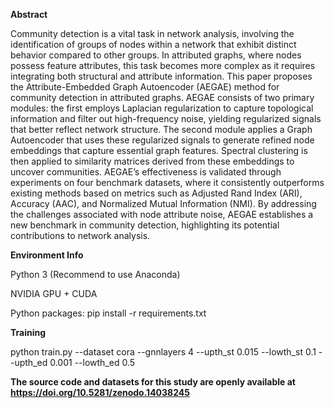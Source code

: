 **Abstract**

Community detection is a vital task in network analysis, involving the identification of groups of nodes within a network that exhibit distinct behavior compared to other groups. In attributed graphs, where nodes possess feature attributes, this task becomes more complex as it requires integrating both structural and attribute information. This paper proposes the Attribute-Embedded Graph Autoencoder (AEGAE) method for community detection in attributed graphs. AEGAE consists of two primary modules: the first employs Laplacian regularization to capture topological information and filter out high-frequency noise, yielding regularized signals that better reflect network structure. The second module applies a Graph Autoencoder that uses these regularized signals to generate refined node embeddings that capture essential graph features. Spectral clustering is then applied to similarity matrices derived from these embeddings to uncover communities. AEGAE’s effectiveness is validated through experiments on four benchmark datasets, where it consistently outperforms existing methods based on metrics such as Adjusted Rand Index (ARI), Accuracy (AAC), and Normalized Mutual Information (NMI). By addressing the challenges associated with node attribute noise, AEGAE establishes a new benchmark in community detection, highlighting its potential contributions to network analysis. 

**Environment Info**

Python 3 (Recommend to use Anaconda)

NVIDIA GPU + CUDA

Python packages:
pip install -r requirements.txt

**Training**

python train.py --dataset cora --gnnlayers 4 --upth_st 0.015 --lowth_st 0.1 --upth_ed 0.001 --lowth_ed 0.5

**The source code and datasets for this study are openly available at **https://doi.org/10.5281/zenodo.14038245****
